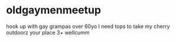 # oldgaymenmeetup
hook up with gay grampas over 60yo I need tops to take my cherry outdoorz your place 3+ wellcumm
